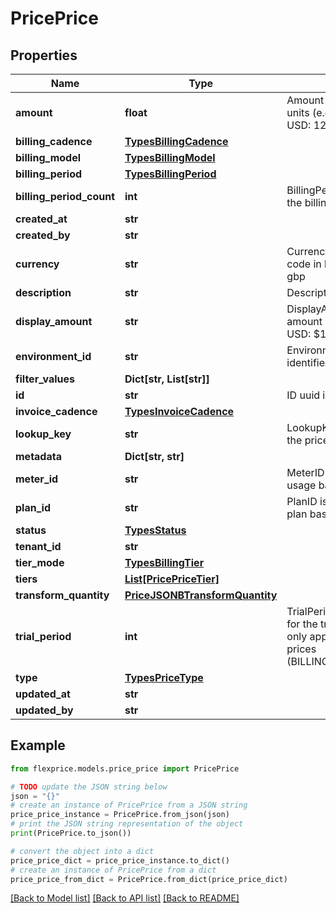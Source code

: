 # PricePrice


## Properties

Name | Type | Description | Notes
------------ | ------------- | ------------- | -------------
**amount** | **float** | Amount stored in main currency units (e.g., dollars, not cents) For USD: 12.50 means $12.50 | [optional] 
**billing_cadence** | [**TypesBillingCadence**](TypesBillingCadence.md) |  | [optional] 
**billing_model** | [**TypesBillingModel**](TypesBillingModel.md) |  | [optional] 
**billing_period** | [**TypesBillingPeriod**](TypesBillingPeriod.md) |  | [optional] 
**billing_period_count** | **int** | BillingPeriodCount is the count of the billing period ex 1, 3, 6, 12 | [optional] 
**created_at** | **str** |  | [optional] 
**created_by** | **str** |  | [optional] 
**currency** | **str** | Currency 3 digit ISO currency code in lowercase ex usd, eur, gbp | [optional] 
**description** | **str** | Description of the price | [optional] 
**display_amount** | **str** | DisplayAmount is the formatted amount with currency symbol For USD: $12.50 | [optional] 
**environment_id** | **str** | EnvironmentID is the environment identifier for the price | [optional] 
**filter_values** | **Dict[str, List[str]]** |  | [optional] 
**id** | **str** | ID uuid identifier for the price | [optional] 
**invoice_cadence** | [**TypesInvoiceCadence**](TypesInvoiceCadence.md) |  | [optional] 
**lookup_key** | **str** | LookupKey used for looking up the price in the database | [optional] 
**metadata** | **Dict[str, str]** |  | [optional] 
**meter_id** | **str** | MeterID is the id of the meter for usage based pricing | [optional] 
**plan_id** | **str** | PlanID is the id of the plan for plan based pricing | [optional] 
**status** | [**TypesStatus**](TypesStatus.md) |  | [optional] 
**tenant_id** | **str** |  | [optional] 
**tier_mode** | [**TypesBillingTier**](TypesBillingTier.md) |  | [optional] 
**tiers** | [**List[PricePriceTier]**](PricePriceTier.md) |  | [optional] 
**transform_quantity** | [**PriceJSONBTransformQuantity**](PriceJSONBTransformQuantity.md) |  | [optional] 
**trial_period** | **int** | TrialPeriod is the number of days for the trial period Note: This is only applicable for recurring prices (BILLING_CADENCE_RECURRING) | [optional] 
**type** | [**TypesPriceType**](TypesPriceType.md) |  | [optional] 
**updated_at** | **str** |  | [optional] 
**updated_by** | **str** |  | [optional] 

## Example

```python
from flexprice.models.price_price import PricePrice

# TODO update the JSON string below
json = "{}"
# create an instance of PricePrice from a JSON string
price_price_instance = PricePrice.from_json(json)
# print the JSON string representation of the object
print(PricePrice.to_json())

# convert the object into a dict
price_price_dict = price_price_instance.to_dict()
# create an instance of PricePrice from a dict
price_price_from_dict = PricePrice.from_dict(price_price_dict)
```
[[Back to Model list]](../README.md#documentation-for-models) [[Back to API list]](../README.md#documentation-for-api-endpoints) [[Back to README]](../README.md)


